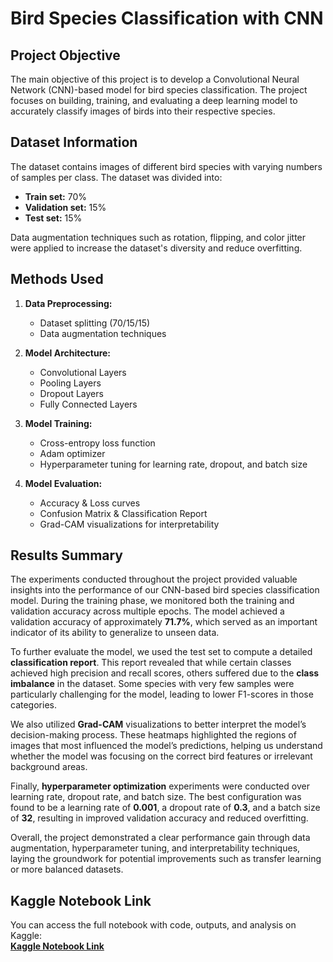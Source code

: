 # Bird Species Classification with CNN

## Project Objective
The main objective of this project is to develop a Convolutional Neural Network (CNN)-based model for bird species classification. The project focuses on building, training, and evaluating a deep learning model to accurately classify images of birds into their respective species.

## Dataset Information
The dataset contains images of different bird species with varying numbers of samples per class. The dataset was divided into:
- **Train set:** 70%
- **Validation set:** 15%
- **Test set:** 15%

Data augmentation techniques such as rotation, flipping, and color jitter were applied to increase the dataset's diversity and reduce overfitting.

## Methods Used
1. **Data Preprocessing:**  
   - Dataset splitting (70/15/15)  
   - Data augmentation techniques  

2. **Model Architecture:**  
   - Convolutional Layers 
   - Pooling Layers   
   - Dropout Layers   
   - Fully Connected Layers  

3. **Model Training:**  
   - Cross-entropy loss function  
   - Adam optimizer  
   - Hyperparameter tuning for learning rate, dropout, and batch size  

4. **Model Evaluation:**  
   - Accuracy & Loss curves  
   - Confusion Matrix & Classification Report  
   - Grad-CAM visualizations for interpretability
  

## Results Summary

The experiments conducted throughout the project provided valuable insights into the performance of our CNN-based bird species classification model. During the training phase, we monitored both the training and validation accuracy across multiple epochs. The model achieved a validation accuracy of approximately **71.7%**, which served as an important indicator of its ability to generalize to unseen data.  

To further evaluate the model, we used the test set to compute a detailed **classification report**. This report revealed that while certain classes achieved high precision and recall scores, others suffered due to the **class imbalance** in the dataset. Some species with very few samples were particularly challenging for the model, leading to lower F1-scores in those categories.  

We also utilized **Grad-CAM** visualizations to better interpret the model’s decision-making process. These heatmaps highlighted the regions of images that most influenced the model’s predictions, helping us understand whether the model was focusing on the correct bird features or irrelevant background areas.  

Finally, **hyperparameter optimization** experiments were conducted over learning rate, dropout rate, and batch size. The best configuration was found to be a learning rate of **0.001**, a dropout rate of **0.3**, and a batch size of **32**, resulting in improved validation accuracy and reduced overfitting.  

Overall, the project demonstrated a clear performance gain through data augmentation, hyperparameter tuning, and interpretability techniques, laying the groundwork for potential improvements such as transfer learning or more balanced datasets.

  ## Kaggle Notebook Link
You can access the full notebook with code, outputs, and analysis on Kaggle:  
[**Kaggle Notebook Link**](https://www.kaggle.com/code/ozgurdenizhincal/bird-classification)
